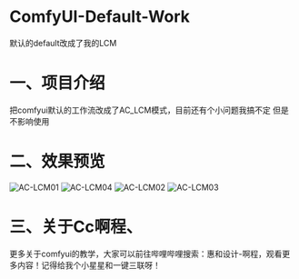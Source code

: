 # ComfyUI-Default-Work
默认的default改成了我的LCM
# 一、项目介绍
把comfyui默认的工作流改成了AC_LCM模式，目前还有个小问题我搞不定
但是不影响使用
# 二、效果预览
![AC-LCM01](https://github.com/A719689614/ComfyUI-Default-Work/assets/142242136/61a94dcf-44c0-4f65-982a-425e75fabd3f)
![AC-LCM04](https://github.com/A719689614/ComfyUI-Default-Work/assets/142242136/0a847724-5807-4f27-b1fd-6ca84ff35fb4)
![AC-LCM02](https://github.com/A719689614/ComfyUI-Default-Work/assets/142242136/39821dd4-607e-4853-85c2-7aa240e00ef5)
![AC-LCM03](https://github.com/A719689614/ComfyUI-Default-Work/assets/142242136/f289fa0d-50d2-4eac-9daa-29945f96551f)
# 三、关于Cc啊程、
更多关于comfyui的教学，大家可以前往哔哩哔哩搜索：惠和设计-啊程，观看更多内容！记得给我个小星星和一键三联呀！
